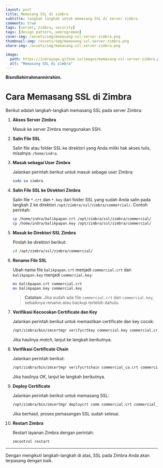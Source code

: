 ```yaml
---
layout: post
title: Memasang SSL di zimbra
subtitle: langkah langkah untuk memasang SSL di server zimbra.
comments: true
tags: [server, zimbra, security]
tags: [design pattern, pemrograman]
cover-img: /assets/img/memasang-ssl-server-zimbra.png
thumbnail-img: /assets/img/memasang-ssl-server-zimbra.png
share-img: /assets/img/memasang-ssl-server-zimbra.png

image:
  path: https://indrayoga.github.io/images/memasang-ssl-server-zimbra.png
  alt: "Memasang SSL di zimbra"
---
```


**Bismillahirrahmannirrahim.**

# Cara Memasang SSL di Zimbra

Berikut adalah langkah-langkah memasang SSL pada server Zimbra:

1. **Akses Server Zimbra**

   Masuk ke server Zimbra menggunakan SSH.

2. **Salin File SSL**

   Salin file atau folder SSL ke direktori yang Anda miliki hak akses tulis, misalnya: `/home/indra`.

3. **Masuk sebagai User Zimbra**

   Jalankan perintah berikut untuk masuk sebagai user Zimbra:

   ```bash
   sudo su zimbra
   ```

4. **Salin File SSL ke Direktori Zimbra**

   Salin file `*.crt` dan `*.key` dari folder SSL yang sudah Anda salin pada langkah 2 ke direktori `/opt/zimbra/ssl/zimbra/commercial/`. Contoh perintah:

   ```bash
   cp /home/indra/balikpapan.crt /opt/zimbra/ssl/zimbra/commercial/
   cp /home/indra/balikpapan.key /opt/zimbra/ssl/zimbra/commercial/
   ```

5. **Masuk ke Direktori SSL Zimbra**

   Pindah ke direktori berikut:

   ```bash
   cd /opt/zimbra/ssl/zimbra/commercial/
   ```

6. **Rename File SSL**

   Ubah nama file `balikpapan.crt` menjadi `commercial.crt` dan `balikpapan.key` menjadi `commercial.key`:

   ```bash
   mv balikpapan.crt commercial.crt
   mv balikpapan.key commercial.key
   ```

   > **Catatan:** Jika sudah ada file `commercial.crt` dan `commercial.key`, sebaiknya rename atau backup terlebih dahulu.

7. **Verifikasi Kecocokan Certificate dan Key**

   Jalankan perintah berikut untuk memastikan certificate dan key cocok:

   ```bash
   /opt/zimbra/bin/zmcertmgr verifycrtkey commercial.key commercial.crt
   ```

   Jika hasilnya _match_, lanjut ke langkah berikutnya.

8. **Verifikasi Certificate Chain**

   Jalankan perintah berikut:

   ```bash
   /opt/zimbra/bin/zmcertmgr verifycrtchain commercial_ca.crt commercial.crt
   ```

   Jika hasilnya _OK_, lanjut ke langkah berikutnya.

9. **Deploy Certificate**

   Jalankan perintah berikut untuk memasang SSL:

   ```bash
   /opt/zimbra/bin/zmcertmgr deploycrt comm commercial.crt commercial_ca.crt
   ```

   Jika berhasil, proses pemasangan SSL sudah selesai.

10. **Restart Zimbra**

    Restart layanan Zimbra dengan perintah:

    ```bash
    zmcontrol restart
    ```

---

Dengan mengikuti langkah-langkah di atas, SSL pada Zimbra Anda akan terpasang dengan baik.
